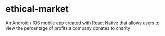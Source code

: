 # ethical-market 
An Android / IOS mobile app created with React Native that allows users to view the percentage of profits a company donates to charity
